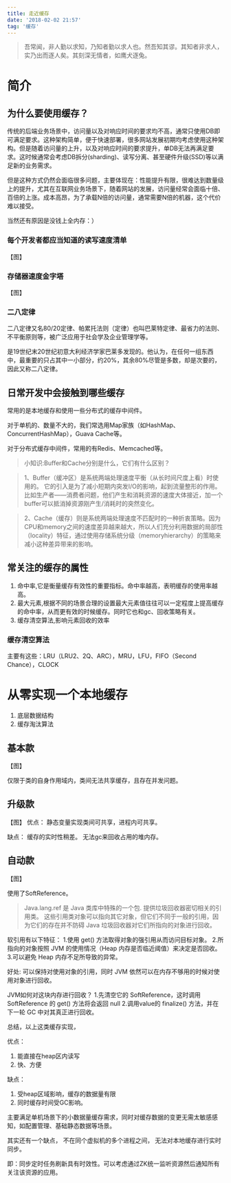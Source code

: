 ```yaml
---
title: 走近缓存
date: '2018-02-02 21:57'
tag: '缓存'
---
```


> 吾常闻，非人勤以求知，乃知者勤以求人也。然吾知其谬。其知者非求人，实乃出而逐人矣。其刻深无情者，如鹰犬逐兔。

# 简介

## 为什么要使用缓存？

传统的后端业务场景中，访问量以及对响应时间的要求均不高，通常只使用DB即可满足要求。这种架构简单，便于快速部署，很多网站发展初期均考虑使用这种架构。但是随着访问量的上升，以及对响应时间的要求提升，单DB无法再满足要求。这时候通常会考虑DB拆分(sharding)、读写分离、甚至硬件升级(SSD)等以满足新的业务需求。

但是这种方式仍然会面临很多问题，主要体现在：性能提升有限，很难达到数量级上的提升，尤其在互联网业务场景下，随着网站的发展，访问量经常会面临十倍、百倍的上涨。成本高昂，为了承载N倍的访问量，通常需要N倍的机器，这个代价难以接受。

当然还有原因是没钱上全内存：）

### 每个开发者都应当知道的读写速度清单

【图】

### 存储器速度金字塔

【图】

### 二八定律

二八定律又名80/20定律、帕累托法则（定律）也叫巴莱特定律、最省力的法则、不平衡原则等，被广泛应用于社会学及企业管理学等。

是19世纪末20世纪初意大利经济学家巴莱多发现的。他认为，在任何一组东西中，最重要的只占其中一小部分，约20%，其余80%尽管是多数，却是次要的，因此又称二八定律。

## 日常开发中会接触到哪些缓存

常用的是本地缓存和使用一些分布式的缓存中间件。

对于单机的、数量不大的，我们常选用Map家族（如HashMap、ConcurrentHashMap），Guava Cache等。

对于分布式缓存中间件，常用的有Redis、Memcached等。

> 小知识:Buffer和Cache分别是什么，它们有什么区别？

>1、Buffer（缓冲区）是系统两端处理速度平衡（从长时间尺度上看）时使用的。
它的引入是为了减小短期内突发I/O的影响，起到流量整形的作用。比如生产者——消费者问题，他们产生和消耗资源的速度大体接近，加一个buffer可以抵消掉资源刚产生/消耗时的突然变化。

>2、Cache（缓存）则是系统两端处理速度不匹配时的一种折衷策略。因为CPU和memory之间的速度差异越来越大，所以人们充分利用数据的局部性（locality）特征，通过使用存储系统分级（memoryhierarchy）的策略来减小这种差异带来的影响。

## 常关注的缓存的属性

1. 命中率,它是衡量缓存有效性的重要指标。命中率越高，表明缓存的使用率越高。
2. 最大元素,根据不同的场景合理的设置最大元素值往往可以一定程度上提高缓存的命中率，从而更有效的时候缓存。同时它也和gc、回收策略有关。
3. 缓存清空算法,影响元素回收的效率

### 缓存清空算法

主要有这些：LRU（LRU2、2Q、ARC），MRU，LFU，FIFO（Second Chance），CLOCK

# 从零实现一个本地缓存

1. 底层数据结构
2. 缓存淘汰算法

## 基本款
【图】

仅限于类的自身作用域内，类间无法共享缓存，且存在并发问题。

## 升级款
【图】
优点：
静态变量实现类间可共享，进程内可共享。

缺点：
缓存的实时性稍差。
无法gc来回收占用的堆内存。

## 自动款
【图】

使用了SoftReference。
>Java.lang.ref 是 Java 类库中特殊的一个包.
提供垃圾回收器密切相关的引用类。
这些引用类对象可以指向其它对象，但它们不同于一般的引用，因为它们的存在并不防碍 Java 垃圾回收器对它们所指向的对象进行回收。

软引用有以下特征：
1.使用 get() 方法取得对象的强引用从而访问目标对象。
2.所指向的对象按照 JVM 的使用情况（Heap 内存是否临近阈值）来决定是否回收。
3.可以避免 Heap 内存不足所导致的异常。

好处:
可以保持对使用对象的引用，同时 JVM 依然可以在内存不够用的时候对使用对象进行回收。

JVM如何对这块内存进行回收？
1.先清空它的 SoftReference，这时调用SoftReference 的 get() 方法将会返回 null
2.调用value的 finalize() 方法，并在下一轮 GC 中对其真正进行回收。


总结，以上这类缓存实现，

优点：
1. 能直接在heap区内读写
2. 快、方便

缺点：
1. 受heap区域影响，缓存的数据量有限
2. 同时缓存时间受GC影响。

主要满足单机场景下的小数据量缓存需求，同时对缓存数据的变更无需太敏感感知，如配置管理、基础静态数据等场景。

其实还有一个缺点，
不在同个虚拟机的多个进程之间，
无法对本地缓存进行实时同步。

即：同步定时任务刷新具有时效性。可以考虑通过ZK统一监听资源然后通知所有关注该资源的应用。
